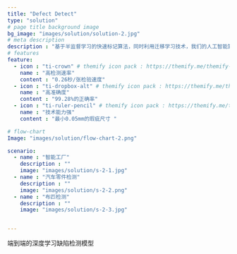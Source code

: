 ```yaml
---
title: "Defect Detect"
type: "solution"
# page title background image
bg_image: "images/solution/solution-2.jpg"
# meta description
description : "基于半监督学习的快速标记算法，同时利用迁移学习技术，我们的人工智能算法重新定义了缺陷检测。并解决了传统视觉无法处理的完全无规律的复杂图像问题。通过动态学习+自主学习，随着数据量量增加，缺陷检测的精度不断提高。"
# features
feature:
  - icon : "ti-crown" # themify icon pack : https://themify.me/themify-icons
    name : "高检测速率"
    content : "0.26秒/张检验速度"
  - icon : "ti-dropbox-alt" # themify icon pack : https://themify.me/themify-icons
    name : "高准确度"
    content : "99.28%的正确率"
  - icon : "ti-ruler-pencil" # themify icon pack : https://themify.me/themify-icons
    name : "技术能力强"
    content : "最小0.05mm的瑕疵尺寸 "

# flow-chart
Image: "images/solution/flow-chart-2.png"

scenario:
  - name : "智能工厂"
    description : ""
    image: "images/solution/s-2-1.jpg"
  - name : "汽车零件检测"
    description : ""
    image: "images/solution/s-2-2.png"
  - name : "布匹检测"
    description : ""
    image: "images/solution/s-2-3.jpg"


---
```

端到端的深度学习缺陷检测模型
